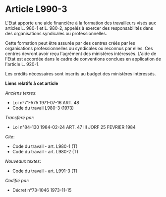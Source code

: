 # Article L990-3

L'Etat apporte une aide financière à la formation des travailleurs visés aux articles L. 980-1 et L. 980-2, appelés à exercer
des responsabilités dans des organisations syndicales ou professionnelles.

Cette formation peut être assurée par des centres créés par les organisations professionnelles ou syndicales ou reconnus par
elles. Ces centres devront avoir reçu l'agrément des ministères intéressés. L'aide de l'Etat est accordée dans le cadre de
conventions conclues en application de l'article L. 920-1.

Les crédits nécessaires sont inscrits au budget des ministères intéressés.

**Liens relatifs à cet article**

_Anciens textes_:

  - Loi n°71-575 1971-07-16 ART. 48
  - Code du travail L980-3 (1973)

_Transféré par_:

  - Loi n°84-130 1984-02-24 ART. 47 III JORF 25 FEVRIER 1984

_Cite_:

  - Code du travail - art. L980-1 (T)
  - Code du travail - art. L980-2 (T)

_Nouveaux textes_:

  - Code du travail - art. L991-3 (T)

_Codifié par_:

  - Décret n°73-1046 1973-11-15
